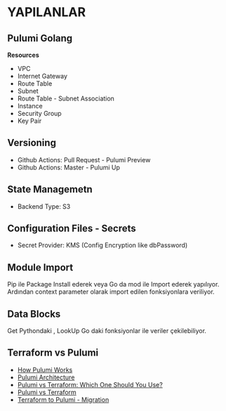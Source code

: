 

# YAPILANLAR

## Pulumi Golang
**Resources** 
* VPC
* Internet Gateway
* Route Table
* Subnet
* Route Table - Subnet Association
* Instance
* Security Group
* Key Pair
## Versioning
* Github Actions: Pull Request - Pulumi Preview
* Github Actions: Master - Pulumi Up

## State Managemetn
* Backend Type: S3

## Configuration Files - Secrets
* Secret Provider: KMS (Config Encryption like dbPassword)

## Module Import
Pip ile Package Install ederek veya Go da mod ile Import ederek yapılıyor. Ardından context parameter olarak import edilen fonksiyonlara veriliyor.

## Data Blocks
Get Pythondaki , LookUp Go daki fonksiyonlar ile veriler çekilebiliyor.

## Terraform vs Pulumi
* [How Pulumi Works](https://medium.com/southworks/how-pulumi-works-4138895b67d6)
* [Pulumi Architecture](https://www.pulumi.com/docs/intro/concepts/how-pulumi-works/)
* [Pulumi vs Terraform: Which One Should You Use?](https://phoenixnap.com/blog/pulumi-vs-terraform)
* [Pulumi vs Terraform](https://www.abar.tech/articles/pulumi-vs-terraform/)
* [Terraform to Pulumi - Migration](https://www.pulumi.com/docs/guides/adopting/from_terraform/#converting-terraform-hcl-to-pulumi)

